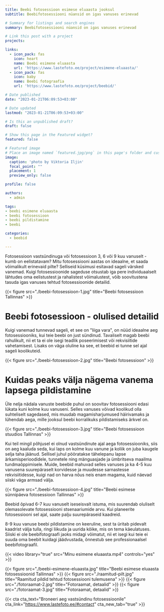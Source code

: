 ```yaml
---
title: Beebi fotosessioon esimese eluaasta jooksul
subtitle: Beebifotosessiooni nüansid on igas vanuses erinevad

# Summary for listings and search engines
summary: Beebifotosessiooni nüansid on igas vanuses erinevad

# Link this post with a project
projects: 

links:
  - icon_pack: fas
    icon: heart
    name: Beebi esimene eluaasta
    url: 'https://www.lastefoto.ee/project/esimene-eluaasta/'
  - icon_pack: fas
    icon: baby
    name: Beebi fotograafia
    url: 'https://www.lastefoto.ee/project/beebid/'

# Date published
date: "2023-01-21T06:09:53+03:00"

# Date updated
lastmod: "2023-01-21T06:09:53+03:00"

# Is this an unpublished draft?
draft: false

# Show this page in the Featured widget?
featured: false

# Featured image
# Place an image named `featured.jpg/png` in this page's folder and customize its options here.
image:
  caption: 'photo by Viktoria Iljin'
  focal_point: ""
  placement: 1
  preview_only: false

profile: false

authors:
  - admin

tags:
- beebi esimene eluaasta
- beebi fotosessioon
- beebi pildistamine
- beebi

categories:
  - beebid

---
```

Fotosessioon vastsündinuga või fotosessioon 3, 6 või 9 kuu vanuselt - kumb on eelistatavam? Mitu fotosessiooni aastas on ideaalne, et saada võimalikult erinevaid pilte? Selliseid küsimusi esitavad sageli värsked vanemad. Kuigi fotosessioonide sageduse otsustab iga pere individuaalselt lähtudes oma eelistustest ja rahalistest võimalustest, võib soovitustena tasuda igas vanuses tehtud fotosessioonide detailid.

{{< figure src="./beebi-fotosessioon-1.jpg" title="Beebi fotosessioon Tallinnas" >}}

# Beebi fotosessioon - olulised detailid
Kuigi vanemad tunnevad sageli, et see on "liiga vara", on nüüd ideaalne aeg fotosessiooniks, kui teie beebi on just sündinud. Tavaliselt magab beebi rahulikult, nii et ta ei ole isegi teadlik poseerimisest või rekvisiitide vahetamisest. Lisaks on väga oluline ka see, et beebid ei tunne sel ajal sageli koolikuteid.

{{< figure src="./beebi-fotosessioon-2.jpg" title="Beebi fotosessioon" >}}

# Kuidas peaks välja nägema vanema lapsega pildistamine
Üle nelja nädala vanuste beebide puhul on soovitav fotosessiooni edasi lükata kuni kolme kuu vanuseni. Selles vanuses võivad koolikud olla suhteliselt sagedased, mis muudab magamisharjumused häirivamaks ja lühendab aega, mille jooksul beebi korralikuks pildistamiseks ärkvel on.

{{< figure src="./beebi-fotosessioon-3.jpg" title="Beebi fotosessioon stuudios Tallinnas" >}}

Kui teil mingil põhjusel ei olnud vastsündinute ajal aega fotosessiooniks, siis on aeg kaaluda seda, kui laps on kolme kuu vanune ja koliik on juba kaugele selja taha jäänud. Sellisel juhul pööratakse tähelepanu lapse ärkamisperioodidele, tunnetele ning mänguasjade ja ümbritseva maailma tundmaõppimisele. Muide, beebid mahuvad selles vanuses ja ka 4-5 kuu vanusena suurepäraselt korvidesse ja muudesse sarnastesse rekvisiitidesse, kuigi nad on harva nõus neis enam magama, kuid näevad siiski väga armsad välja.

{{< figure src="./beebi-fotosessioon-4.jpg" title="Beebi esimese sünnipäeva fotosessioon Tallinnas" >}}

Beebid õpivad 6-7 kuu vanuselt iseseisvalt istuma, mis suurendab oluliselt olemasolevate fotosessiooni stsenaariumide arvu. Kui planeerite fotosessiooni sel ajal, saate palju suurepäraseid kaadreid. 

8-9 kuu vanuse beebi pildistamine on keeruline, sest ta üritab pidevalt kaadrist välja tulla, ringi liikuda ja uurida kõike, mis on tema käeulatuses. Siiski ei ole beebifotograafi jaoks midagi võimatut, nii et isegi kui teie ei suuda oma beebit kuidagi jäädvustada, õnnestub see professionaalsel beebifotograafil.

{{< video library="true" src="Minu esimene eluaasta.mp4" controls="yes" >}}

{{< figure src="./beebi-esimene-eluaasta.jpg" title="Beebi esimese eluaasta fotosessioonid Tallinnas" >}}
{{< figure src="./raamitud-pilt.jpg" title="Raamitud pildid tehtud fotosessiooni tulemusena" >}}
{{< figure src="./fotoraamat-2.jpg" title="Fotoraamat, detaalid" >}}
{{< figure src="./fotoraamat-3.jpg" title="Fotoraamat, detaalid" >}}

{{< cta cta_text="Broneeri aeg vastsündinu fotosessioonile" cta_link="https://www.lastefoto.ee/#contact" cta_new_tab="true" >}}